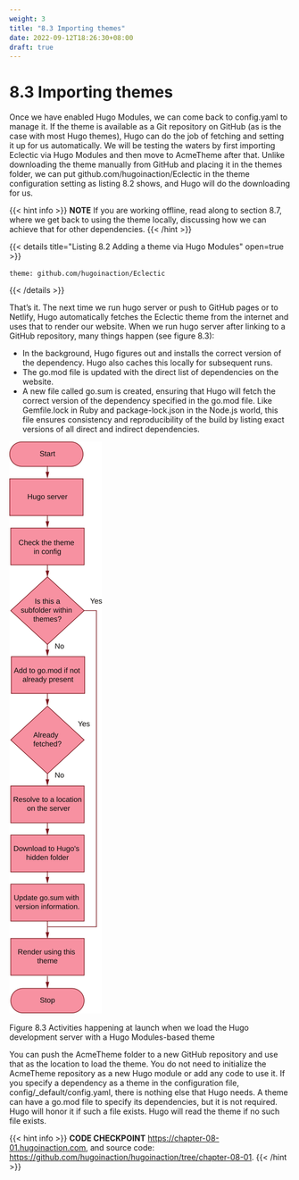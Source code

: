 ```yaml
---
weight: 3
title: "8.3 Importing themes"
date: 2022-09-12T18:26:30+08:00
draft: true
---
```


# 8.3 Importing themes

Once we have enabled Hugo Modules, we can come back to config.yaml to manage it. If the theme is available as a Git repository on GitHub (as is the case with most Hugo themes), Hugo can do the job of fetching and setting it up for us automatically. We will be testing the waters by first importing Eclectic via Hugo Modules and then move to AcmeTheme after that. Unlike downloading the theme manually from GitHub and placing it in the themes folder, we can put github.com/hugoinaction/Eclectic in the theme configuration setting as listing 8.2 shows, and Hugo will do the downloading for us.

{{< hint info >}}
**NOTE** If you are working offline, read along to section 8.7, where we get back to using the theme locally, discussing how we can achieve that for other dependencies.
{{< /hint >}}

{{< details title="Listing 8.2  Adding a theme via Hugo Modules" open=true >}}
```
theme: github.com/hugoinaction/Eclectic
```
{{< /details >}}

That’s it. The next time we run hugo server or push to GitHub pages or to Netlify, Hugo automatically fetches the Eclectic theme from the internet and uses that to render our website. When we run hugo  server after linking to a GitHub repository, many things happen (see figure 8.3):
- In the background, Hugo figures out and installs the correct version of the dependency. Hugo also caches this locally for subsequent runs.
- The go.mod file is updated with the direct list of dependencies on the website.
- A new file called go.sum is created, ensuring that Hugo will fetch the correct version of the dependency specified in the go.mod file. Like Gemfile.lock in Ruby and package-lock.json in the Node.js world, this file ensures consistency and reproducibility of the build by listing exact versions of all direct and indirect dependencies.

![Figure8.3](Figure8.3.svg)

Figure 8.3 Activities happening at launch when we load the Hugo development server with a Hugo Modules-based theme

You can push the AcmeTheme folder to a new GitHub repository and use that as the location to load the theme. You do not need to initialize the AcmeTheme repository as a new Hugo module or add any code to use it. If you specify a dependency as a theme in the configuration file, config/_default/config.yaml, there is nothing else that Hugo needs. A theme can have a go.mod file to specify its dependencies, but it is not required. Hugo will honor it if such a file exists. Hugo will read the theme if no such file exists.

{{< hint info >}}
**CODE CHECKPOINT**    https://chapter-08-01.hugoinaction.com, and source code: https://github.com/hugoinaction/hugoinaction/tree/chapter-08-01.
{{< /hint >}}